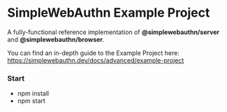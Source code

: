 # SimpleWebAuthn Example Project

A fully-functional reference implementation of **@simplewebauthn/server** and **@simplewebauthn/browser**.

You can find an in-depth guide to the Example Project here: https://simplewebauthn.dev/docs/advanced/example-project

### Start

- npm install
- npm start
